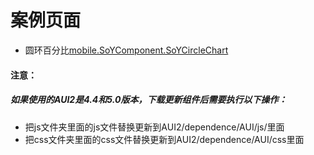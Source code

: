 # 案例页面
 - 圆环百分比[mobile.SoYComponent.SoYCircleChart](https://mobile.awebide.com/#/https://www.awebide.com/AWEB_WebChat/#/circleChartCase/Demo/MobileFigure/circleChartCase?title=CircleChart%20%E5%9C%86%E7%8E%AF%E7%99%BE%E5%88%86%E6%AF%94)

 
#### 注意：
##### 如果使用的AUI2是4.4和5.0版本，下载更新组件后需要执行以下操作：
- 把js文件夹里面的js文件替换更新到AUI2/dependence/AUI/js/里面
- 把css文件夹里面的css文件替换更新到AUI2/dependence/AUI/css里面